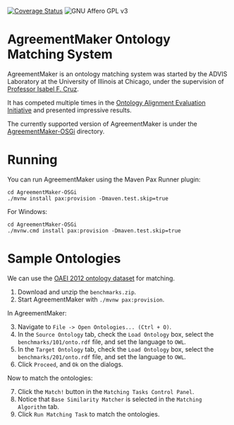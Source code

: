 [![Coverage Status](https://coveralls.io/repos/github/agreementmaker/agreementmaker/badge.svg?branch=master)](https://coveralls.io/github/agreementmaker/agreementmaker?branch=master)
![GNU Affero GPL v3](https://img.shields.io/badge/license-Affero%20GPL%20v3-blue.svg)

# AgreementMaker Ontology Matching System

AgreementMaker is an ontology matching system was started by the ADVIS Laboratory
at the University of Illinois at Chicago, under the supervision of [Professor Isabel F. Cruz](http://www.cs.uic.edu/Cruz/).

It has competed multiple times in the [Ontology Alignment Evaluation Initiative](http://oaei.ontologymatching.org/) 
and presented impressive results.

The currently supported version of AgreementMaker is under the [AgreementMaker-OSGi](AgreementMaker-OSGi) directory.

# Running

You can run AgreementMaker using the Maven Pax Runner plugin:

    cd AgreementMaker-OSGi
    ./mvnw install pax:provision -Dmaven.test.skip=true

For Windows:

    cd AgreementMaker-OSGi
    ./mvnw.cmd install pax:provision -Dmaven.test.skip=true


# Sample Ontologies

We can use the [OAEI 2012 ontology dataset](http://oaei.ontologymatching.org/2012/benchmarks/benchmarks.zip) for matching.

1. Download and unzip the `benchmarks.zip`.
2. Start AgreementMaker with `./mvnw pax:provision`.

In AgreementMaker:

3. Navigate to `File -> Open Ontologies... (Ctrl + O)`.
4. In the `Source Ontology` tab, check the `Load Ontology` box, select the `benchmarks/101/onto.rdf` file, and set the language to `OWL`.
5. In the `Target Ontology` tab, check the `Load Ontology` box, select the `benchmarks/201/onto.rdf` file, and set the language to `OWL`.
6. Click `Proceed`, and `Ok` on the dialogs.

Now to match the ontologies:

7. Click the `Match!` button in the `Matching Tasks Control Panel`.
8. Notice that `Base Similarity Matcher` is selected in the `Matching Algorithm` tab.
9. Click `Run Matching Task` to match the ontologies.

